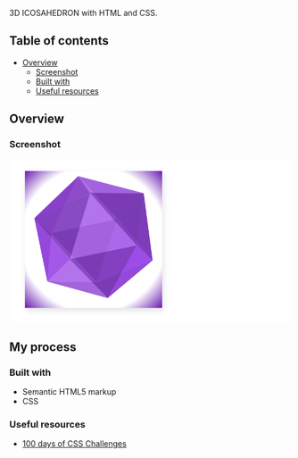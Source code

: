 3D ICOSAHEDRON with HTML and CSS.

## Table of contents

- [Overview](#overview)
  - [Screenshot](#screenshot)
  - [Built with](#built-with)
  - [Useful resources](#useful-resources)

## Overview

### Screenshot

![](./images/icosahedron.png)

## My process

### Built with

- Semantic HTML5 markup
- CSS

### Useful resources

- [100 days of CSS Challenges](https://100dayscss.com/)
